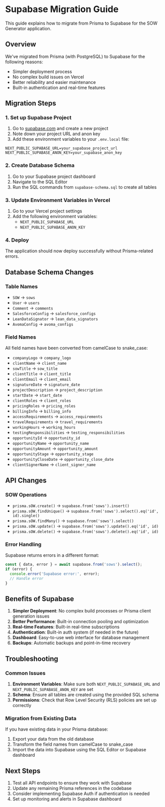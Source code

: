 # Supabase Migration Guide

This guide explains how to migrate from Prisma to Supabase for the SOW Generator application.

## Overview

We've migrated from Prisma (with PostgreSQL) to Supabase for the following reasons:
- Simpler deployment process
- No complex build issues on Vercel
- Better reliability and easier maintenance
- Built-in authentication and real-time features

## Migration Steps

### 1. Set up Supabase Project

1. Go to [supabase.com](https://supabase.com) and create a new project
2. Note down your project URL and anon key
3. Add these environment variables to your `.env.local` file:

```env
NEXT_PUBLIC_SUPABASE_URL=your_supabase_project_url
NEXT_PUBLIC_SUPABASE_ANON_KEY=your_supabase_anon_key
```

### 2. Create Database Schema

1. Go to your Supabase project dashboard
2. Navigate to the SQL Editor
3. Run the SQL commands from `supabase-schema.sql` to create all tables

### 3. Update Environment Variables in Vercel

1. Go to your Vercel project settings
2. Add the following environment variables:
   - `NEXT_PUBLIC_SUPABASE_URL`
   - `NEXT_PUBLIC_SUPABASE_ANON_KEY`

### 4. Deploy

The application should now deploy successfully without Prisma-related errors.

## Database Schema Changes

### Table Names
- `SOW` → `sows`
- `User` → `users`
- `Comment` → `comments`
- `SalesforceConfig` → `salesforce_configs`
- `LeanDataSignator` → `lean_data_signators`
- `AvomaConfig` → `avoma_configs`

### Field Names
All field names have been converted from camelCase to snake_case:
- `companyLogo` → `company_logo`
- `clientName` → `client_name`
- `sowTitle` → `sow_title`
- `clientTitle` → `client_title`
- `clientEmail` → `client_email`
- `signatureDate` → `signature_date`
- `projectDescription` → `project_description`
- `startDate` → `start_date`
- `clientRoles` → `client_roles`
- `pricingRoles` → `pricing_roles`
- `billingInfo` → `billing_info`
- `accessRequirements` → `access_requirements`
- `travelRequirements` → `travel_requirements`
- `workingHours` → `working_hours`
- `testingResponsibilities` → `testing_responsibilities`
- `opportunityId` → `opportunity_id`
- `opportunityName` → `opportunity_name`
- `opportunityAmount` → `opportunity_amount`
- `opportunityStage` → `opportunity_stage`
- `opportunityCloseDate` → `opportunity_close_date`
- `clientSignerName` → `client_signer_name`

## API Changes

### SOW Operations
- `prisma.sOW.create()` → `supabase.from('sows').insert()`
- `prisma.sOW.findUnique()` → `supabase.from('sows').select().eq('id', id).single()`
- `prisma.sOW.findMany()` → `supabase.from('sows').select()`
- `prisma.sOW.update()` → `supabase.from('sows').update().eq('id', id)`
- `prisma.sOW.delete()` → `supabase.from('sows').delete().eq('id', id)`

### Error Handling
Supabase returns errors in a different format:
```typescript
const { data, error } = await supabase.from('sows').select();
if (error) {
  console.error('Supabase error:', error);
  // Handle error
}
```

## Benefits of Supabase

1. **Simpler Deployment**: No complex build processes or Prisma client generation issues
2. **Better Performance**: Built-in connection pooling and optimization
3. **Real-time Features**: Built-in real-time subscriptions
4. **Authentication**: Built-in auth system (if needed in the future)
5. **Dashboard**: Easy-to-use web interface for database management
6. **Backups**: Automatic backups and point-in-time recovery

## Troubleshooting

### Common Issues

1. **Environment Variables**: Make sure both `NEXT_PUBLIC_SUPABASE_URL` and `NEXT_PUBLIC_SUPABASE_ANON_KEY` are set
2. **Schema**: Ensure all tables are created using the provided SQL schema
3. **Permissions**: Check that Row Level Security (RLS) policies are set up correctly

### Migration from Existing Data

If you have existing data in your Prisma database:

1. Export your data from the old database
2. Transform the field names from camelCase to snake_case
3. Import the data into Supabase using the SQL Editor or Supabase dashboard

## Next Steps

1. Test all API endpoints to ensure they work with Supabase
2. Update any remaining Prisma references in the codebase
3. Consider implementing Supabase Auth if authentication is needed
4. Set up monitoring and alerts in Supabase dashboard 
